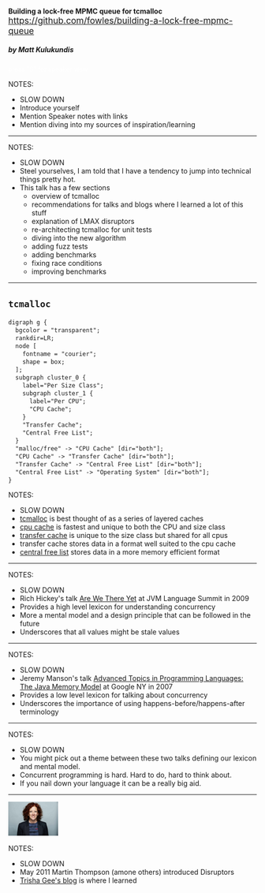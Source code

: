 <!-- .slide: data-background="./rusty-lock.jpg" -->

<div class="boxed">
  <h4 style="margin-bottom: 0;">Building a lock-free MPMC queue for tcmalloc</h4>
  <a style="font-size: 1.1rem;" href="https://github.com/fowles/building-a-lock-free-mpmc-queue"> https://github.com/fowles/building-a-lock-free-mpmc-queue </a>
  <h5>by Matt Kulukundis</h5>
</div>
<div style="font-size: 0.8rem; color: white" class="absolute bottom-0">press "S" for speaker view</div>

NOTES:

- SLOW DOWN
- Introduce yourself
- Mention Speaker notes with links
- Mention diving into my sources of inspiration/learning

-----

<!-- .slide: data-background-color="black" -->
<!-- .slide: data-background="./overview.png" -->

NOTES:

- SLOW DOWN
- Steel yourselves, I am told that I have a tendency to jump into technical things pretty hot.
- This talk has a few sections
  - overview of tcmalloc
  - recommendations for talks and blogs where I learned a lot of this stuff
  - explanation of LMAX disruptors
  - re-architecting tcmalloc for unit tests
  - diving into the new algorithm
  - adding fuzz tests
  - adding benchmarks
  - fixing race conditions
  - improving benchmarks

-----

## `tcmalloc`

```language-plantuml
digraph g {
  bgcolor = "transparent";
  rankdir=LR;
  node [
    fontname = "courier";
    shape = box;
  ];
  subgraph cluster_0 {
    label="Per Size Class";
    subgraph cluster_1 {
      label="Per CPU";
      "CPU Cache";
    }
    "Transfer Cache";
    "Central Free List";
  }
  "malloc/free" -> "CPU Cache" [dir="both"];
  "CPU Cache" -> "Transfer Cache" [dir="both"];
  "Transfer Cache" -> "Central Free List" [dir="both"];
  "Central Free List" -> "Operating System" [dir="both"];
}
```

NOTES:

- SLOW DOWN
- [tcmalloc][1] is best thought of as a series of layered caches
- [cpu cache][2] is fastest and unique to both the CPU and size class
- [transfer cache][3] is unique to the size class but shared for all cpus
- transfer cache stores data in a format well suited to the cpu cache
- [central free list][4] stores data in a more memory efficient format

[1]: https://github.com/google/tcmalloc
[2]: https://github.com/google/tcmalloc/blob/master/tcmalloc/cpu_cache.h
[3]: https://github.com/google/tcmalloc/blob/master/tcmalloc/transfer_cache.h
[4]: https://github.com/google/tcmalloc/blob/master/tcmalloc/central_freelist.h


-----

<!-- .slide: data-background-color="black" -->
<!-- .slide: data-background="./epoch-time-model-rich-hickey.jpg" -->
<!-- .slide: data-background-size="contain" -->

NOTES:

- SLOW DOWN
- Rich Hickey's talk [Are We There Yet][1] at JVM Language Summit in 2009
- Provides a high level lexicon for understanding concurrency
- More a mental model and a design principle that can be followed in the future
- Underscores that all values might be stale values

[1]: https://www.infoq.com/presentations/Are-We-There-Yet-Rich-Hickey/

-----

<!-- .slide: data-background-color="black" -->
<!-- .slide: data-background="./java-memory-model-jeremy-manson.png" -->
<!-- .slide: data-background-size="contain" -->

NOTES:

- SLOW DOWN
- Jeremy Manson's talk [Advanced Topics in Programming Languages: The Java Memory Model][1] at Google NY in 2007
- Provides a low level lexicon for talking about concurrency
- Underscores the importance of using happens-before/happens-after terminology

[1]: https://www.youtube.com/watch?v=1FX4zco0ziY

-----

<!-- .slide: data-background="./sapir-whorf.png" -->
<!-- .slide: data-background-size="contain" -->

NOTES:

- SLOW DOWN
- You might pick out a theme between these two talks defining our lexicon and mental model.
- Concurrent programming is hard.  Hard to do, hard to think about.
- If you nail down your language it can be a really big aid.

-----

<!-- .slide: data-background="./disruptor-trisha-gee.png" -->
<!-- .slide: data-background-size="contain" -->
<img class="absolute bottom-0 left-0" src="./trisha-gee.png" style="width: 20%;" />

NOTES:

- SLOW DOWN
- May 2011 Martin Thompson (amone others) introduced Disruptors
- [Trisha Gee's blog][1] is where I learned

[1]: https://trishagee.github.io/post/disruptor_20__all_change_please/


